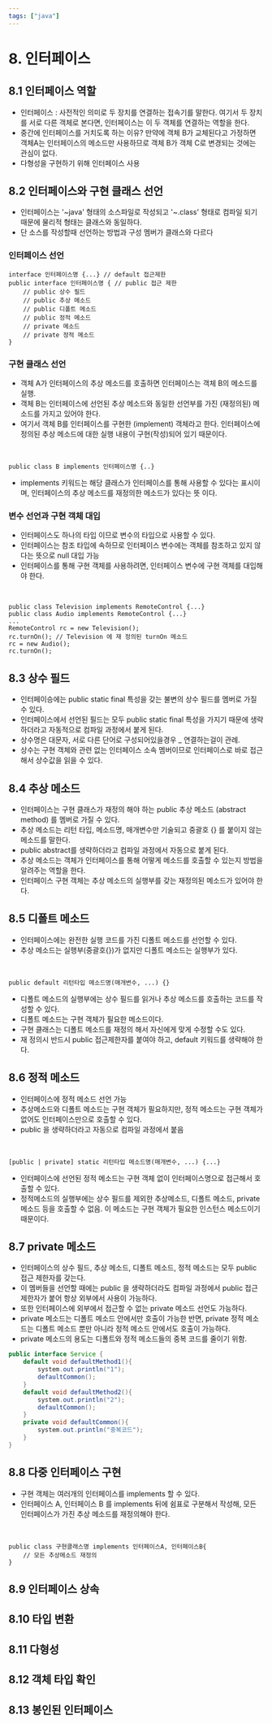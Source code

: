 ```yaml
---
tags: ["java"]    
---
```


# 8. 인터페이스

## 8.1 인터페이스 역할

- 인터페이스 : 사전적인 의미로 두 장치를 연결하는 접속기를 말한다. 여기서 두 장치를 서로 다른 객체로 본다면, 인터페이스는 이 두 객체를 연결하는 역할을 한다.
- 중간에 인터페이스를 거치도록 하는 이유? 만약에 객체 B가 교체된다고 가정하면 객체A는 인터페이스의 메소드만 사용하므로 객체 B가 객체 C로 변경되는 것에는 관심이 없다.
- 다형성을 구현하기 위해 인터페이스 사용

## 8.2 인터페이스와 구현 클래스 선언

- 인터페이스는 '~java' 형태의 소스파일로 작성되고 '~.class' 형태로 컴파일 되기 때문에 물리적 형태는 클래스와 동일하다. 
- 단 소스를 작성할때 선언하는 방법과 구성 멤버가 클래스와 다르다

### 인터페이스 선언

    interface 인터페이스명 {...} // default 접근제한
    public interface 인터페이스명 { // public 접근 제한
        // public 상수 필드
        // public 추상 메소드
        // public 디폴트 메소드
        // public 정적 메소드
        // private 메소드
        // private 정적 메소드
    }

### 구현 클래스 선언

- 객체 A가 인터페이스의 추상 메소드를 호출하면 인터페이스는 객체 B의 메소드를 실행. 
- 객체 B는 인터페이스에 선언된 추상 메소드와 동일한 선언부를 가진 (재정의된) 메소드를 가지고 있어야 한다.
- 여기서 객체 B를 인터페이스를 구현한 (implement) 객체라고 한다. 인터페이스에 정의된 추상 메소드에 대한 실행 내용이 구현(작성)되어 있기 때문이다.

<br>

    public class B implements 인터페이스명 {..}

- implements 키워드는 해당 클래스가 인터페이스를 통해 사용할 수 있다는 표시이며, 인터페이스의 추상 메소드를 재정의한 메소드가 있다는 뜻 이다.

### 변수 선언과 구현 객체 대입

- 인터페이스도 하나의 타입 이므로 변수의 타입으로 사용할 수 있다. 
- 인터페이스는 참조 타입에 속하므로 인터페이스 변수에는 객체를 참조하고 있지 않다는 뜻으로 null 대입 가능
- 인터페이스를 통해 구현 객체를 사용하려면, 인터페이스 변수에 구현 객체를 대입해야 한다.


<br>

    public class Television implements RemoteControl {...}
    public class Audio implements RemoteControl {...}
    ...
    RemoteControl rc = new Television();    
    rc.turnOn(); // Television 에 재 정의된 turnOn 메소드
    rc = new Audio();
    rc.turnOn();


## 8.3 상수 필드

- 인터페이승에는 public static final 특성을 갖는 불변의 상수 필드를 멤버로 가질 수 있다.
- 인터페이스에서 선언된 필드는 모두 public static final 특성을 가지기 때문에 생략하더라고 자동적으로 컴파일 과정에서 붙게 된다.
- 상수명은 대문자, 서로 다른 단어로 구성되어있을경우 _ 연결하는걸이 관례.
- 상수는 구현 객체와 관련 없는 인터페이스 소속 멤버이므로 인터페이스로 바로 접근해서 상수값을 읽을 수 있다.


## 8.4 추상 메소드

- 인터페이스는 구현 클래스가 재정의 해야 하는 public 추상 메소드 (abstract method) 를 멤버로 가질 수 있다.
- 추상 메소드는 리턴 타입, 메소드명, 매개변수만 기술되고 중괄호 {} 를 붙이지 않는 메소드를 말한다.
- public abstract를 생략하더라고 컴파일 과정에서 자동으로 붙게 된다.
- 추상 메소드는 객체가 인터페이스를 통해 어떻게 메소드를 호출할 수 있는지 방법을 알려주는 역할을 한다.
- 인터페이스 구현 객체는 추상 메소드의 실행부를 갖는 재정의된 메소드가 있어야 한다.

## 8.5 디폴트 메소드

- 인터페이스에는 완전한 실행 코드를 가진 디폴트 메소드를 선언할 수 있다.
- 추상 메소드는 실행부(중괄호{})가 없지만 디폴트 메소드는 실행부가 있다.

<br>

    public default 리턴타입 메소드명(매개변수, ...) {}

- 디폴트 메소드의 실행부에는 상수 필드를 읽거나 추상 메소드를 호출하는 코드를 작성할 수 있다. 
- 디폴트 메소드는 구현 객체가 필요한 메소드이다. 
- 구현 클래스는 디폴트 메소드를 재정의 해서 자신에게 맞게 수정할 수도 있다.
- 재 정의시 반드시 public 접근제한자를 붙여야 하고, default 키워드를 생략해야 한다.

## 8.6 정적 메소드

- 인터페이스에 정적 메소드 선언 가능
- 추상메소드와 디폴트 메소드는 구현 객체가 필요하지만, 정적 메소드는 구현 객체가 없어도 인터페이스만으로 호출할 수 있다.
- public 을 생략하더라고 자동으로 컴파일 과정에서 붙음

<br>

    [public | private] static 리턴타입 메소드명(매개변수, ...) {...}

- 인터페이스에 선언된 정적 메소드는 구현 객체 없이 인터페이스명으로 접근해서 호출할 수 있다.
- 정적메소드의 실행부에는 상수 필드를 제외한 추상메소드, 디폴트 메소드, private 메소드 등을 호출할 수 없음. 이 메소드는 구현 객체가 필요한 인스턴스 메소드이기 때문이다.

## 8.7 private 메소드

- 인터페이스의 상수 필드, 추상 메소드, 디폴트 메소드, 정적 메소드는 모두 public 접근 제한자를 갖는다.
- 이 멤버들을 선언할 때에는 public 을 생략하더라도 컴파일 과정에서 public 접근 제한자가 붙어 항상 외부에서 사용이 가능하다.
- 또한 인터페이스에 외부에서 접근할 수 없는 private 메소드 선언도 가능하다.
- private 메소드는 디폴트 메소드 안에서만 호출이 가능한 반면, private 정적 메소드는 디폴트 메소드 뿐만 아니라 정적 메소드 안에서도 호출이 가능하다.
- private 메소드의 용도는 디폴트와 정적 메소드들의 중복 코드를 줄이기 위함.

```java
public interface Service {
    default void defaultMethod1(){
        system.out.println("1");
        defaultCommon();
    }
    default void defaultMethod2(){
        system.out.println("2");
        defaultCommon();
    }
    private void defaultCommon(){
        system.out.println("중복코드");
    }
}
```

## 8.8 다중 인터페이스 구현

- 구현 객체는 여러개의 인터페이스를 implements 할 수 있다.
- 인터페이스 A, 인터페이스 B 를 implements 뒤에 쉼표로 구분해서 작성해, 모든 인터페이스가 가진 추상 메소드를 재정의해야 한다.

<br>

    public class 구현클래스명 implements 인터페이스A, 인터페이스B{
        // 모든 추상메소드 재정의
    } 


## 8.9 인터페이스 상속
## 8.10 타입 변환
## 8.11 다형성
## 8.12 객체 타입 확인
## 8.13 봉인된 인터페이스
